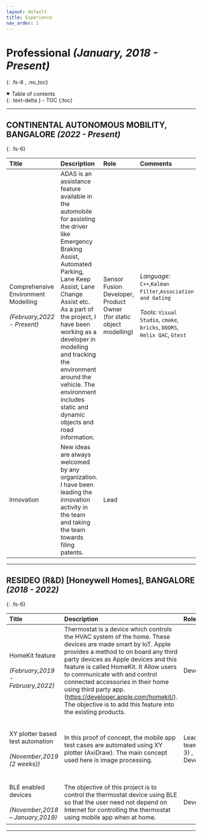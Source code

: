 ```yaml
---
layout: default
title: Experience
nav_order: 2
---
```


# Professional _(January, 2018 - Present)_
{: .fs-8 , .no_toc}
<details open markdown="block">
  <summary>
    Table of contents
  </summary>
  {: .text-delta }
- TOC
{:toc}
</details>

---
## CONTINENTAL AUTONOMOUS MOBILITY, BANGALORE _(2022 - Present)_
{: .fs-6}
<br>

| Title        | Description       | Role  | Comments |
|:-------------|:------------------|:------|:---------|
|Comprehensive Environment Modelling <br><br>  _(February,2022 - Present)_|ADAS is an assistance feature available in the automobile for assisting the driver like Emergency Braking Assist, Automated Parking, Lane Keep Assist, Lane Change Assist etc. As a part of the project, I have been working as a developer in modelling and tracking the environment around the vehicle. The environment includes static and dynamic objects and road information.| Sensor Fusion Developer, Product Owner (for static object modelling) | *Language*: `C++`,`Kalman Filter`,`Association and Gating` <br><br> *Tools*: `Visual Studio`, `cmake`, `bricks`, `DOORS`, `Helix QAC`, `Gtest` |
| Innovation |  New ideas are always welcomed by any organization. I have been leading the innovation activity in the team and taking the team towards filing patents. | Lead | |

---
## RESIDEO (R&D) [Honeywell Homes], BANGALORE _(2018 - 2022)_
{: .fs-6}
<br>

| Title        | Description       | Role  | Comments |
|:-------------|:------------------|:------|:---------|
| HomeKit feature <br><br> _(February,2019 - February,2022)_ | Thermostat is a device which controls the HVAC system of the home. These devices are made smart by IoT. Apple provides a method to on board any third party devices as Apple devices and this feature is called HomeKit. It Allow users to communicate with and control connected accessories in their home using third party app.(https://developer.apple.com/homekit/). The objective is to add this feature into the existing products. | Developer | *Language*: `C `, `C++` <br><br> *Tools*: `Wiced Studio` , `IAR` |
| XY plotter based test automation <br><br>  _(November,2019 (2 weeks))_| In this proof of concept, the mobile app test cases are automated using XY plotter (AxiDraw). The main concept used here is image processing. |Lead (a team of 3) , Developer | *Language*: `Python` <br><br> *Tools*: `Visual Studio Code`, `Tesseract`, `OpenCV`|
|BLE enabled devices <br><br>_(November,2018 – January,2019)_ | The objective of this project is to control the thermostat device using BLE so that the user need not depend on Internet for controlling the thermostat using mobile app when at home.  |Developer |  *Language*: `C`  <br><br> *Tools*: `Code Composer Studio`|

---
